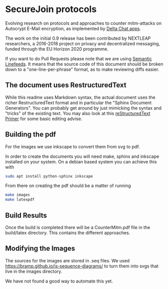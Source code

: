 # SecureJoin protocols 

Evolving research on protocols and approaches to counter
mitm-attacks on Autocrypt E-Mail encryption,
as implemented by [Delta Chat apps](https://delta.chat).

The work on the initial 0.9 release has been contributed 
by NEXTLEAP researchers, a 2016-2018 project on privacy and decentralized messaging,
funded through the EU Horizon 2020 programme. 

If you want to do Pull Requests please note that we are using 
[Semantic Linefeeds](http://rhodesmill.org/brandon/2012/one-sentence-per-line/).
It means that the source code of this document should be 
broken down to a "one-line-per-phrase" format, 
as to make reviewing diffs easier. 

## The document uses RestructuredText

While this readme uses Markdown syntax, the actual document
uses the richer RestructuredText format and in particular
the "Sphinx Document Generators".  You can probably get
around by just mimicking the syntax and "tricks" 
of the existing text.  You may also look at this 
[reStructuredText Primer](http://www.sphinx-doc.org/en/master/usage/restructuredtext/basics.html) for some basic editing advise.  


## Building the pdf

For the images we use inkscape to convert them from svg to pdf.

In order to create the documents you will need make, sphinx and inkscape installed
on your system. On a debian based system you can achieve this with

```sh
sudo apt install python-sphinx inkscape
```

From there on creating the pdf should be a matter of running

```sh
make images
make latexpdf
```

## Build Results

Once the build is completed there will be a CounterMitm.pdf file in the
build/latex directory. This contains the different approaches.

## Modifying the Images

The sources for the images are stored in .seq files.
We used https://bramp.github.io/js-sequence-diagrams/ to turn them into
svgs that live in the images directory.

We have not found a good way to automate this yet.
